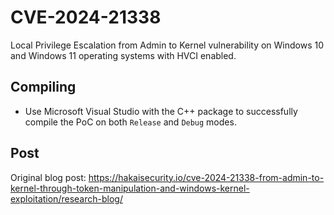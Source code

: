 # CVE-2024-21338
Local Privilege Escalation from Admin to Kernel vulnerability on Windows 10 and Windows 11 operating systems with HVCI enabled.

## Compiling
- Use Microsoft Visual Studio with the C++ package to successfully compile the PoC on both `Release` and `Debug` modes.

## Post
Original blog post: https://hakaisecurity.io/cve-2024-21338-from-admin-to-kernel-through-token-manipulation-and-windows-kernel-exploitation/research-blog/
